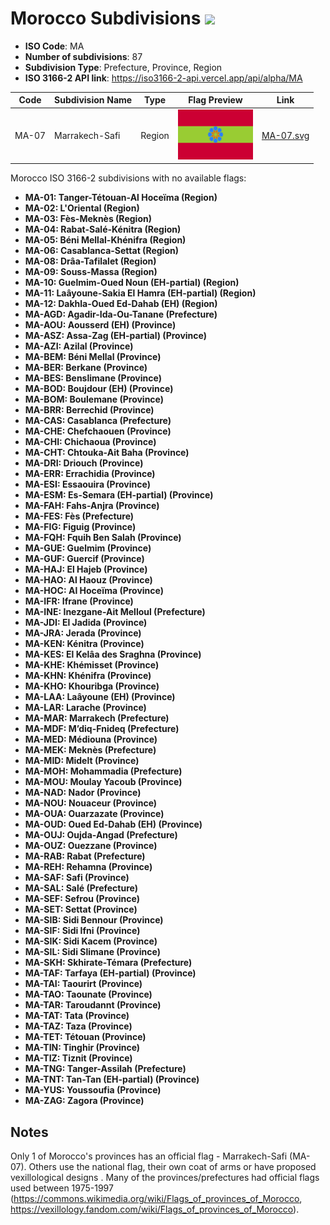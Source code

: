# Morocco Subdivisions ![](https://flagcdn.com/h40/ma.png)

- **ISO Code**: MA
- **Number of subdivisions**: 87
- **Subdivision Type**: Prefecture, Province, Region
- **ISO 3166-2 API link**: https://iso3166-2-api.vercel.app/api/alpha/MA

| Code  | Subdivision Name         | Type | Flag Preview | Link |
|-------|--------------------------|--------------| -------------- |----------|
| MA-07 | Marrakech-Safi | Region | <img src='https://raw.githubusercontent.com/amckenna41/iso3166-flags/main/iso3166-2-flags/MA/MA-07.svg' height='80'> | [MA-07.svg](https://raw.githubusercontent.com/amckenna41/iso3166-flags/main/iso3166-2-flags/MA/MA-07.svg) |

Morocco ISO 3166-2 subdivisions with no available flags:

* **MA-01: Tanger-Tétouan-Al Hoceïma (Region)**
* **MA-02: L'Oriental (Region)**
* **MA-03: Fès-Meknès (Region)**
* **MA-04: Rabat-Salé-Kénitra (Region)**
* **MA-05: Béni Mellal-Khénifra (Region)**
* **MA-06: Casablanca-Settat (Region)**
* **MA-08: Drâa-Tafilalet (Region)**
* **MA-09: Souss-Massa (Region)**
* **MA-10: Guelmim-Oued Noun (EH-partial) (Region)**
* **MA-11: Laâyoune-Sakia El Hamra (EH-partial) (Region)**
* **MA-12: Dakhla-Oued Ed-Dahab (EH) (Region)**
* **MA-AGD: Agadir-Ida-Ou-Tanane (Prefecture)**
* **MA-AOU: Aousserd (EH) (Province)**
* **MA-ASZ: Assa-Zag (EH-partial) (Province)**
* **MA-AZI: Azilal (Province)**
* **MA-BEM: Béni Mellal (Province)**
* **MA-BER: Berkane (Province)**
* **MA-BES: Benslimane (Province)**
* **MA-BOD: Boujdour (EH) (Province)**
* **MA-BOM: Boulemane (Province)**
* **MA-BRR: Berrechid (Province)**
* **MA-CAS: Casablanca (Prefecture)**
* **MA-CHE: Chefchaouen (Province)**
* **MA-CHI: Chichaoua (Province)**
* **MA-CHT: Chtouka-Ait Baha (Province)**
* **MA-DRI: Driouch (Province)**
* **MA-ERR: Errachidia (Province)**
* **MA-ESI: Essaouira (Province)**
* **MA-ESM: Es-Semara (EH-partial) (Province)**
* **MA-FAH: Fahs-Anjra (Province)**
* **MA-FES: Fès (Prefecture)**
* **MA-FIG: Figuig (Province)**
* **MA-FQH: Fquih Ben Salah (Province)**
* **MA-GUE: Guelmim (Province)**
* **MA-GUF: Guercif (Province)**
* **MA-HAJ: El Hajeb (Province)**
* **MA-HAO: Al Haouz (Province)**
* **MA-HOC: Al Hoceïma (Province)**
* **MA-IFR: Ifrane (Province)**
* **MA-INE: Inezgane-Ait Melloul (Prefecture)**
* **MA-JDI: El Jadida (Province)**
* **MA-JRA: Jerada (Province)**
* **MA-KEN: Kénitra (Province)**
* **MA-KES: El Kelâa des Sraghna (Province)**
* **MA-KHE: Khémisset (Province)**
* **MA-KHN: Khénifra (Province)**
* **MA-KHO: Khouribga (Province)**
* **MA-LAA: Laâyoune (EH) (Province)**
* **MA-LAR: Larache (Province)**
* **MA-MAR: Marrakech (Prefecture)**
* **MA-MDF: M’diq-Fnideq (Prefecture)**
* **MA-MED: Médiouna (Province)**
* **MA-MEK: Meknès (Prefecture)**
* **MA-MID: Midelt (Province)**
* **MA-MOH: Mohammadia (Prefecture)**
* **MA-MOU: Moulay Yacoub (Province)**
* **MA-NAD: Nador (Province)**
* **MA-NOU: Nouaceur (Province)**
* **MA-OUA: Ouarzazate (Province)**
* **MA-OUD: Oued Ed-Dahab (EH) (Province)**
* **MA-OUJ: Oujda-Angad (Prefecture)**
* **MA-OUZ: Ouezzane (Province)**
* **MA-RAB: Rabat (Prefecture)**
* **MA-REH: Rehamna (Province)**
* **MA-SAF: Safi (Province)**
* **MA-SAL: Salé (Prefecture)**
* **MA-SEF: Sefrou (Province)**
* **MA-SET: Settat (Province)**
* **MA-SIB: Sidi Bennour (Province)**
* **MA-SIF: Sidi Ifni (Province)**
* **MA-SIK: Sidi Kacem (Province)**
* **MA-SIL: Sidi Slimane (Province)**
* **MA-SKH: Skhirate-Témara (Prefecture)**
* **MA-TAF: Tarfaya (EH-partial) (Province)**
* **MA-TAI: Taourirt (Province)**
* **MA-TAO: Taounate (Province)**
* **MA-TAR: Taroudannt (Province)**
* **MA-TAT: Tata (Province)**
* **MA-TAZ: Taza (Province)**
* **MA-TET: Tétouan (Province)**
* **MA-TIN: Tinghir (Province)**
* **MA-TIZ: Tiznit (Province)**
* **MA-TNG: Tanger-Assilah (Prefecture)**
* **MA-TNT: Tan-Tan (EH-partial) (Province)**
* **MA-YUS: Youssoufia (Province)**
* **MA-ZAG: Zagora (Province)**

## Notes
Only 1 of Morocco's provinces has an official flag - Marrakech-Safi (MA-07). Others use the national flag, their own coat of arms or have proposed vexillological designs . Many of the provinces/prefectures had official flags used between 1975-1997 (https://commons.wikimedia.org/wiki/Flags_of_provinces_of_Morocco, https://vexillology.fandom.com/wiki/Flags_of_provinces_of_Morocco).
